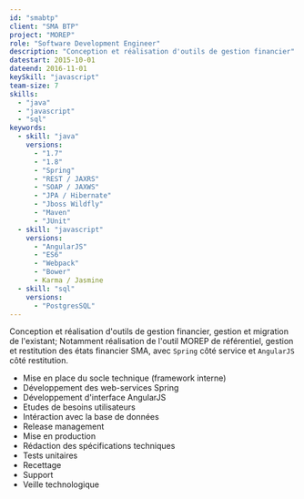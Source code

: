 ```yaml
---
id: "smabtp"
client: "SMA BTP"
project: "MOREP"
role: "Software Development Engineer"
description: "Conception et réalisation d'outils de gestion financier"
datestart: 2015-10-01
dateend: 2016-11-01
keySkill: "javascript"
team-size: 7
skills:
  - "java"
  - "javascript"
  - "sql"
keywords:
  - skill: "java"
    versions:
      - "1.7"
      - "1.8"
      - "Spring"
      - "REST / JAXRS"
      - "SOAP / JAXWS"
      - "JPA / Hibernate"
      - "Jboss Wildfly"
      - "Maven"
      - "JUnit"
  - skill: "javascript"
    versions:
      - "AngularJS"
      - "ES6"
      - "Webpack"
      - "Bower"
      - Karma / Jasmine
  - skill: "sql"
    versions:
      - "PostgresSQL"
---
```


Conception et réalisation d'outils de gestion financier, gestion et migration de l'existant; Notamment réalisation de l'outil MOREP de référentiel, gestion et restitution des états financier SMA, avec `Spring` côté service et `AngularJS` côté restitution.

- Mise en place du socle technique (framework interne)
- Développement des web-services Spring
- Développement d'interface AngularJS
- Etudes de besoins utilisateurs
- Intéraction avec la base de données
- Release management
- Mise en production
- Rédaction des spécifications techniques
- Tests unitaires
- Recettage
- Support
- Veille technologique